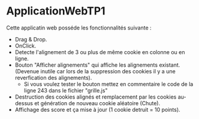 # ApplicationWebTP1

Cette applicatin web posséde les fonctionnalités suivante :
* Drag & Drop.
* OnClick.
* Detecte l'alignement de 3 ou plus de même cookie en colonne ou en ligne.
* Bouton "Afficher alignements" qui affiche les alignements existant. (Devenue inutile car lors de la suppression des cookies il y a une reverfication des alignements).
  - Si vous voulez tester le bouton mettez en commentaire le code de la ligne 243 dans le fichier "grille.js"
* Destruction des cookies alignés et remplacement par les cookies au-dessus et génération de nouveau cookie aléatoire (Chute).
* Affichage des score et ça mise à jour (1 cookie detruit = 10 points).
